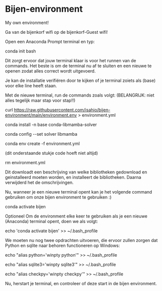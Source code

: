# Bijen-environment
My own environment!

Ga van de bijenkorf wifi op de bijenkorf-Guest wifi!

Open een Anaconda Prompt terminal en typ:

conda init bash

Dit zorgt ervoor dat jouw terminal klaar is voor het runnen van de commands. Het beste is om de terminal nu af te sluiten en een nieuwe te openen zodat alles correct wordt uitgevoerd.

Je kan de installatie verifiëren door te kijken of je terminal zoiets als (base) voor elke line heeft staan.

Met de nieuwe terminal, run de commands zoals volgt: (BELANGRIJK: niet alles tegelijk maar stap voor stap!!)

curl https://raw.githubusercontent.com/isahio/bijen-environment/main/environment.env > environment.yml

conda install -n base conda-libmamba-solver

conda config --set solver libmamba

conda env create -f environment.yml

(dit onderstaande stukje code hoeft niet altijd)

rm environment.yml

Dit downloadt een beschrijving van welke bibliotheken gedownload en geinstalleerd moeten worden, en installeert de bibliotheken. Daarna verwijderd het de omschrijvingen.

Nu, wanneer je een nieuwe terminal opent kan je het volgende command gebruiken om onze bijen environment te gebruiken :)

conda activate bijen

Optioneel
Om de environment elke keer te gebruiken als je een nieuwe (Anaconda) terminal opent, doen we als volgt:

echo 'conda activate bijen' >> ~/.bash_profile

We moeten nu nog twee opdrachten uitvoeren, die ervoor zullen zorgen dat Python en sqlite naar behoren functioneren op Windows:

echo "alias python='winpty python'" >> ~/.bash_profile

echo "alias sqlite3='winpty sqlite3'" >> ~/.bash_profile

echo "alias checkpy='winpty checkpy'" >> ~/.bash_profile

Nu, herstart je terminal, en controleer of deze start in de bijen environment.
